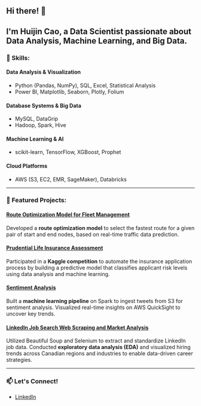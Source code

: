 ## Hi there! 👋  
I'm **Huijin Cao**, a **Data Scientist** passionate about **Data Analysis, Machine Learning, and Big Data**.
---

### 🌟 Skills:
#### **Data Analysis & Visualization**
- Python (Pandas, NumPy), SQL, Excel, Statistical Analysis  
- Power BI, Matplotlib, Seaborn, Plotly, Folium  

#### **Database Systems & Big Data**
- MySQL, DataGrip  
- Hadoop, Spark, Hive  

#### **Machine Learning & AI**
- scikit-learn, TensorFlow, XGBoost, Prophet  

#### **Cloud Platforms**
- AWS (S3, EC2, EMR, SageMaker), Databricks  

---

### 🚀 Featured Projects:
#### **[Route Optimization Model for Fleet Management](https://github.com/huijin1101/Route-Optimization-Model)**  
Developed a **route optimization model** to select the fastest route for a given pair of start and end nodes, based on real-time traffic data prediction.  

#### **[Prudential Life Insurance Assessment](https://github.com/huijin1101/Prudential-Life-Insurance-Assessment)**  
Participated in a **Kaggle competition** to automate the insurance application process by building a predictive model that classifies applicant risk levels using data analysis and machine learning.  

#### **[Sentiment Analysis](https://github.com/huijin1101/Sentiment-Analysis)**  
Built a **machine learning pipeline** on Spark to ingest tweets from S3 for sentiment analysis. Visualized real-time insights on AWS QuickSight to uncover key trends.  

#### **[LinkedIn Job Search Web Scraping and Market Analysis](https://github.com/huijin1101/LinkedIn-Job-Search-Web-Scraping-and-Market-Analysis)**  
Utilized Beautiful Soup and Selenium to extract and standardize LinkedIn job data. Conducted **exploratory data analysis (EDA)** and visualized hiring trends across Canadian regions and industries to enable data-driven career strategies.  

---

### 📫 Let's Connect!
- [LinkedIn](https://linkedin.com/in/huijin-cao-a31912158)  



